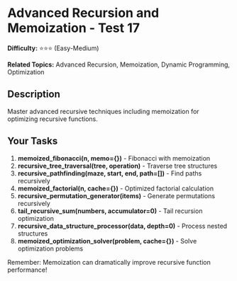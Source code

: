 # Advanced Recursion and Memoization - Test 17

**Difficulty:** ⭐⭐⭐ (Easy-Medium)

**Related Topics:** Advanced Recursion, Memoization, Dynamic Programming, Optimization

## Description

Master advanced recursive techniques including memoization for optimizing recursive functions.

## Your Tasks

1. **memoized_fibonacci(n, memo={})** - Fibonacci with memoization
2. **recursive_tree_traversal(tree, operation)** - Traverse tree structures
3. **recursive_pathfinding(maze, start, end, path=[])** - Find paths recursively
4. **memoized_factorial(n, cache={})** - Optimized factorial calculation
5. **recursive_permutation_generator(items)** - Generate permutations recursively
6. **tail_recursive_sum(numbers, accumulator=0)** - Tail recursion optimization
7. **recursive_data_structure_processor(data, depth=0)** - Process nested structures
8. **memoized_optimization_solver(problem, cache={})** - Solve optimization problems

Remember: Memoization can dramatically improve recursive function performance!
